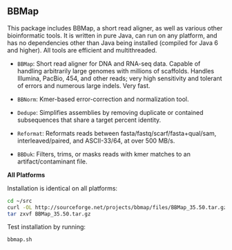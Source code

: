 ## BBMap

This package includes BBMap, a short read aligner, as well as various other bioinformatic tools. It is written in pure Java, can run on any platform, and has no dependencies other than Java being installed (compiled for Java 6 and higher). All tools are efficient and multithreaded.

* `BBMap`: Short read aligner for DNA and RNA-seq data. Capable of handling arbitrarily large genomes with millions of scaffolds. Handles Illumina, PacBio, 454, and other reads; very high sensitivity and tolerant of errors and numerous large indels. Very fast.

* `BBNorm`: Kmer-based error-correction and normalization tool.

* `Dedupe`: Simplifies assemblies by removing duplicate or contained subsequences that share a target percent identity.

* `Reformat`: Reformats reads between fasta/fastq/scarf/fasta+qual/sam, interleaved/paired, and ASCII-33/64, at over 500 MB/s.

* `BBDuk`: Filters, trims, or masks reads with kmer matches to an artifact/contaminant file. 

**All Platforms**

Installation is identical on all platforms:

```bash
cd ~/src
curl -OL http://sourceforge.net/projects/bbmap/files/BBMap_35.50.tar.gz
tar zxvf BBMap_35.50.tar.gz
```

Test installation by running:

	bbmap.sh
